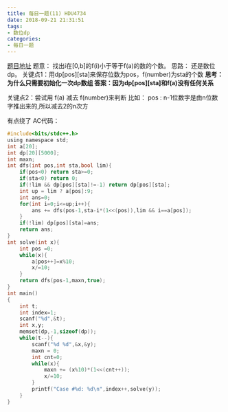 ```yaml
---
title: 每日一题(11) HDU4734
date: 2018-09-21 21:31:51
tags:
- 数位dp
categories:
- 每日一题
---
```

[题目地址](http://acm.hdu.edu.cn/showproblem.php?pid=4734)
题意：
找出i在[0,b]的f(i)小于等于f(a)的数的个数。
思路：
还是数位dp。
关键点1：用dp[pos][sta]来保存位数为pos，f(number)为sta的个数
**思考：为什么只需要初始化一次dp数组
答案：因为dp[pos][sta]和f(a)没有任何关系**

关键点2：尝试用 f(a) 减去 f(number)来判断
比如：
pos : n-1位数字是由n位数字推出来的,所以减去2的n次方

有点绕了
AC代码：
```C
#include<bits/stdc++.h>
using namespace std;
int a[20];
int dp[20][5000];
int maxn;
int dfs(int pos,int sta,bool lim){
	if(pos<0) return sta>=0;
	if(sta<0) return 0;
	if(!lim && dp[pos][sta]!=-1) return dp[pos][sta];
	int up = lim ? a[pos]:9;
	int ans=0;
	for(int i=0;i<=up;i++){
		ans += dfs(pos-1,sta-i*(1<<(pos)),lim && i==a[pos]);
	}
	if(!lim) dp[pos][sta]=ans;
	return ans;
}
int solve(int x){
	int pos =0;
	while(x){
		a[pos++]=x%10;
		x/=10;
	}
	return dfs(pos-1,maxn,true);
}
int main()
{
	int t;
	int index=1;
	scanf("%d",&t);
	int x,y;
	memset(dp,-1,sizeof(dp));
	while(t--){
		scanf("%d %d",&x,&y);
		maxn = 0;
		int cnt=0;
		while(x){
			maxn += (x%10)*(1<<(cnt++));
			x/=10;
		}
		printf("Case #%d: %d\n",index++,solve(y)); 
	}	
} 
```


